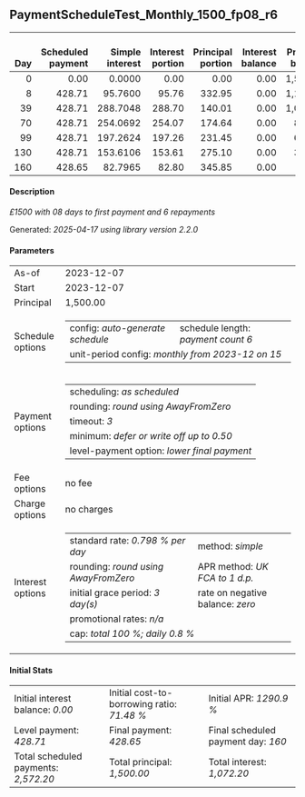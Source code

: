 <h2>PaymentScheduleTest_Monthly_1500_fp08_r6</h2>
<table>
    <thead style="vertical-align: bottom;">
        <th style="text-align: right;">Day</th>
        <th style="text-align: right;">Scheduled payment</th>
        <th style="text-align: right;">Simple interest</th>
        <th style="text-align: right;">Interest portion</th>
        <th style="text-align: right;">Principal portion</th>
        <th style="text-align: right;">Interest balance</th>
        <th style="text-align: right;">Principal balance</th>
        <th style="text-align: right;">Total simple interest</th>
        <th style="text-align: right;">Total interest</th>
        <th style="text-align: right;">Total principal</th>
    </thead>
    <tr style="text-align: right;">
        <td class="ci00">0</td>
        <td class="ci01" style="white-space: nowrap;">0.00</td>
        <td class="ci02">0.0000</td>
        <td class="ci03">0.00</td>
        <td class="ci04">0.00</td>
        <td class="ci05">0.00</td>
        <td class="ci06">1,500.00</td>
        <td class="ci07">0.0000</td>
        <td class="ci08">0.00</td>
        <td class="ci09">0.00</td>
    </tr>
    <tr style="text-align: right;">
        <td class="ci00">8</td>
        <td class="ci01" style="white-space: nowrap;">428.71</td>
        <td class="ci02">95.7600</td>
        <td class="ci03">95.76</td>
        <td class="ci04">332.95</td>
        <td class="ci05">0.00</td>
        <td class="ci06">1,167.05</td>
        <td class="ci07">95.7600</td>
        <td class="ci08">95.76</td>
        <td class="ci09">332.95</td>
    </tr>
    <tr style="text-align: right;">
        <td class="ci00">39</td>
        <td class="ci01" style="white-space: nowrap;">428.71</td>
        <td class="ci02">288.7048</td>
        <td class="ci03">288.70</td>
        <td class="ci04">140.01</td>
        <td class="ci05">0.00</td>
        <td class="ci06">1,027.04</td>
        <td class="ci07">384.4648</td>
        <td class="ci08">384.46</td>
        <td class="ci09">472.96</td>
    </tr>
    <tr style="text-align: right;">
        <td class="ci00">70</td>
        <td class="ci01" style="white-space: nowrap;">428.71</td>
        <td class="ci02">254.0692</td>
        <td class="ci03">254.07</td>
        <td class="ci04">174.64</td>
        <td class="ci05">0.00</td>
        <td class="ci06">852.40</td>
        <td class="ci07">638.5340</td>
        <td class="ci08">638.53</td>
        <td class="ci09">647.60</td>
    </tr>
    <tr style="text-align: right;">
        <td class="ci00">99</td>
        <td class="ci01" style="white-space: nowrap;">428.71</td>
        <td class="ci02">197.2624</td>
        <td class="ci03">197.26</td>
        <td class="ci04">231.45</td>
        <td class="ci05">0.00</td>
        <td class="ci06">620.95</td>
        <td class="ci07">835.7964</td>
        <td class="ci08">835.79</td>
        <td class="ci09">879.05</td>
    </tr>
    <tr style="text-align: right;">
        <td class="ci00">130</td>
        <td class="ci01" style="white-space: nowrap;">428.71</td>
        <td class="ci02">153.6106</td>
        <td class="ci03">153.61</td>
        <td class="ci04">275.10</td>
        <td class="ci05">0.00</td>
        <td class="ci06">345.85</td>
        <td class="ci07">989.4070</td>
        <td class="ci08">989.40</td>
        <td class="ci09">1,154.15</td>
    </tr>
    <tr style="text-align: right;">
        <td class="ci00">160</td>
        <td class="ci01" style="white-space: nowrap;">428.65</td>
        <td class="ci02">82.7965</td>
        <td class="ci03">82.80</td>
        <td class="ci04">345.85</td>
        <td class="ci05">0.00</td>
        <td class="ci06">0.00</td>
        <td class="ci07">1,072.2035</td>
        <td class="ci08">1,072.20</td>
        <td class="ci09">1,500.00</td>
    </tr>
</table>
<h4>Description</h4>
<p><i>£1500 with 08 days to first payment and 6 repayments</i></p>
<p>Generated: <i>2025-04-17 using library version 2.2.0</i></p>
<h4>Parameters</h4>
<table>
    <tr>
        <td>As-of</td>
        <td>2023-12-07</td>
    </tr>
    <tr>
        <td>Start</td>
        <td>2023-12-07</td>
    </tr>
    <tr>
        <td>Principal</td>
        <td>1,500.00</td>
    </tr>
    <tr>
        <td>Schedule options</td>
        <td>
            <table>
                <tr>
                    <td>config: <i>auto-generate schedule</i></td>
                    <td>schedule length: <i><i>payment count</i> 6</i></td>
                </tr>
                <tr>
                    <td colspan="2" style="white-space: nowrap;">unit-period config: <i>monthly from 2023-12 on 15</i></td>
                </tr>
            </table>
        </td>
    </tr>
    <tr>
        <td>Payment options</td>
        <td>
            <table>
                <tr>
                    <td>scheduling: <i>as scheduled</i></td>
                </tr>
                <tr>
                    <td>rounding: <i>round using AwayFromZero</i></td>
                </tr>
                <tr>
                    <td>timeout: <i>3</i></td>
                </tr>
                <tr>
                    <td>minimum: <i>defer&nbsp;or&nbsp;write&nbsp;off&nbsp;up&nbsp;to&nbsp;0.50</i></td>
                </tr>
                <tr>
                    <td>level-payment option: <i>lower&nbsp;final&nbsp;payment</i></td>
                </tr>
            </table>
        </td>
    </tr>
    <tr>
        <td>Fee options</td>
        <td>no fee
        </td>
    </tr>
    <tr>
        <td>Charge options</td>
        <td>no charges
        </td>
    </tr>
    <tr>
        <td>Interest options</td>
        <td>
            <table>
                <tr>
                    <td>standard rate: <i>0.798 % per day</i></td>
                    <td>method: <i>simple</i></td>
                </tr>
                <tr>
                    <td>rounding: <i>round using AwayFromZero</i></td>
                    <td>APR method: <i>UK FCA to 1 d.p.</i></td>
                </tr>
                <tr>
                    <td>initial grace period: <i>3 day(s)</i></td>
                    <td>rate on negative balance: <i>zero</i></td>
                </tr>
                <tr>
                    <td colspan="2">promotional rates: <i><i>n/a</i></i></td>
                </tr>
                <tr>
                    <td colspan="2">cap: <i>total 100 %; daily 0.8 %</td>
                </tr>
            </table>
        </td>
    </tr>
</table>
<h4>Initial Stats</h4>
<table>
    <tr>
        <td>Initial interest balance: <i>0.00</i></td>
        <td>Initial cost-to-borrowing ratio: <i>71.48 %</i></td>
        <td>Initial APR: <i>1290.9 %</i></td>
    </tr>
    <tr>
        <td>Level payment: <i>428.71</i></td>
        <td>Final payment: <i>428.65</i></td>
        <td>Final scheduled payment day: <i>160</i></td>
    </tr>
    <tr>
        <td>Total scheduled payments: <i>2,572.20</i></td>
        <td>Total principal: <i>1,500.00</i></td>
        <td>Total interest: <i>1,072.20</i></td>
    </tr>
</table>
